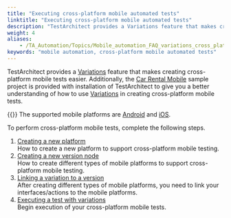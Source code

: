 ```yaml
--- 
title: "Executing cross-platform mobile automated tests"
linktitle: "Executing cross-platform mobile automated tests"
description: "TestArchitect provides a Variations feature that makes creating cross-platform mobile tests easier. Additionally, the Car Rental Mobile sample project is provided with installation of TestArchitect to ..."
weight: 4
aliases: 
    - /TA_Automation/Topics/Mobile_automation_FAQ_variations_cross_platform.html
keywords: "mobile automation, cross-platform mobile automated tests"
---
```


TestArchitect provides a [Variations](/TA_Help/Topics/Variations.html) feature that makes creating cross-platform mobile tests easier. Additionally, the [Car Rental Mobile](/TA_Tutorials_Sample_App/Topics/SR_Car_Rental_mobile_def.html) sample project is provided with installation of TestArchitect to give you a better understanding of how to use [Variations](/TA_Help/Topics/Variations.html) in creating cross-platform mobile tests.

{{<note>}} The supported mobile platforms are [Android](/Android/Topics/Android_Automation_begin.html) and [iOS](/iOS/Topics/iOS_automation_def.html).

To perform cross-platform mobile tests, complete the following steps.

1.  [Creating a new platform](/TA_Automation/Topics/Mobile_automation_variations_create_new_system.html)  
How to create a new platform to support cross-platform mobile testing.
2.  [Creating a new version node](/TA_Automation/Topics/Mobile_automation_variations_create_new_version.html)  
How to create different types of mobile platforms to support cross-platform mobile testing.
3.  [Linking a variation to a version](/TA_Automation/Topics/Mobile_automation_variations_linking.html)  
After creating different types of mobile platforms, you need to link your interfaces/actions to the mobile platforms.
4.  [Executing a test with variations](/TA_Automation/Topics/Mobile_automation_variations_executing.html)  
Begin execution of your cross-platform mobile tests.




